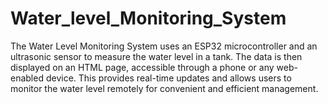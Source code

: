 # Water_level_Monitoring_System
The Water Level Monitoring System uses an ESP32 microcontroller and an ultrasonic sensor to measure the water level in a tank. The data is then displayed on an HTML page, accessible through a phone or any web-enabled device. This provides real-time updates and allows users to monitor the water level remotely for convenient and efficient management.
